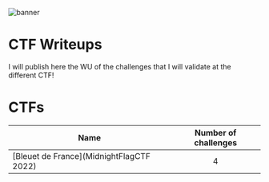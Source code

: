 ![banner]()

# CTF Writeups

I will publish here the WU of the challenges that I will validate at the different CTF!

# CTFs

| Name                                                             | Number of challenges | 
|------------------------------------------------------------------|:--------------------:|
| [Bleuet de France](MidnightFlagCTF 2022)                         |          4          |



